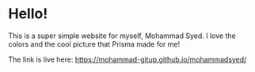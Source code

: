 # Hello!

This is a super simple website for myself, Mohammad Syed. I love the colors and the cool picture that Prisma made for me! 

The link is live here: https://mohammad-gitup.github.io/mohammadsyed/

